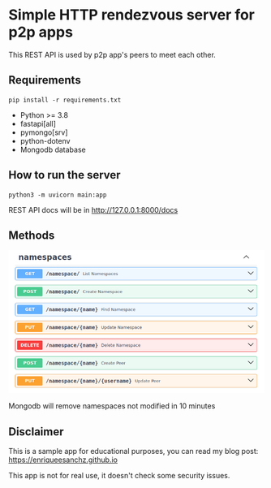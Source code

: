 # Simple HTTP rendezvous server for p2p apps
This REST API is used by p2p app's peers to meet each other.

## Requirements
```
pip install -r requirements.txt
```
- Python >= 3.8
- fastapi[all]
- pymongo[srv]
- python-dotenv
- Mongodb database

## How to run the server
```
python3 -m uvicorn main:app
```
REST API docs will be in http://127.0.0.1:8000/docs

## Methods
![REST API methods](https://github.com/enriqueesanchz/rendezvous/blob/main/methods.png?raw=true)

Mongodb will remove namespaces not modified in 10 minutes

## Disclaimer
This is a sample app for educational purposes, you can read my blog post: https://enriqueesanchz.github.io

This app is not for real use, it doesn't check some security issues.

